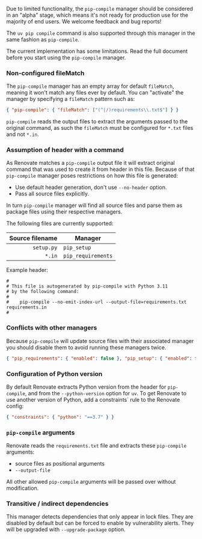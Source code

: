 Due to limited functionality, the `pip-compile` manager should be considered in an "alpha" stage, which means it's not ready for production use for the majority of end users.
We welcome feedback and bug reports!

The `uv pip compile` command is also supported through this manager in the same fashion as `pip-compile`.

The current implementation has some limitations.
Read the full document before you start using the `pip-compile` manager.

### Non-configured fileMatch

The `pip-compile` manager has an empty array for default `fileMatch`, meaning it won't match any files ever by default.
You can "activate" the manager by specifying a `fileMatch` pattern such as:

```json
{ "pip-compile": { "fileMatch": ["(^|/)requirements\\.txt$"] } }
```

`pip-compile` reads the output files to extract the arguments passed to the original command, as such the `fileMatch` must be configured for `*.txt` files and not `*.in`.

### Assumption of header with a command

As Renovate matches a `pip-compile` output file it will extract original command that was used to create it from header in this file.
Because of that `pip-compile` manager poses restrictions on how this file is generated:

- Use default header generation, don't use `--no-header` option.
- Pass all source files explicitly.

In turn `pip-compile` manager will find all source files and parse them as package files using their respective managers.

The following files are currently supported:

| Source filename | Manager            |
| --------------: | ------------------ |
|      `setup.py` | `pip_setup`        |
|          `*.in` | `pip_requirements` |

Example header:

```
#
# This file is autogenerated by pip-compile with Python 3.11
# by the following command:
#
#    pip-compile --no-emit-index-url --output-file=requirements.txt requirements.in
#
```

### Conflicts with other managers

Because `pip-compile` will update source files with their associated manager you should disable them to avoid running these managers twice.

```json
{ "pip_requirements": { "enabled": false }, "pip_setup": { "enabled": false } }
```

### Configuration of Python version

By default Renovate extracts Python version from the header for `pip-compile`, and from the `--python-version` option for `uv`.
To get Renovate to use another version of Python, add a constraints` rule to the Renovate config:

```json
{ "constraints": { "python": "==3.7" } }
```

### `pip-compile` arguments

Renovate reads the `requirements.txt` file and extracts these `pip-compile` arguments:

- source files as positional arguments
- `--output-file`

All other allowed `pip-compile` arguments will be passed over without modification.

### Transitive / indirect dependencies

This manager detects dependencies that only appear in lock files.
They are disabled by default but can be forced to enable by vulnerability alerts.
They will be upgraded with `--upgrade-package` option.
